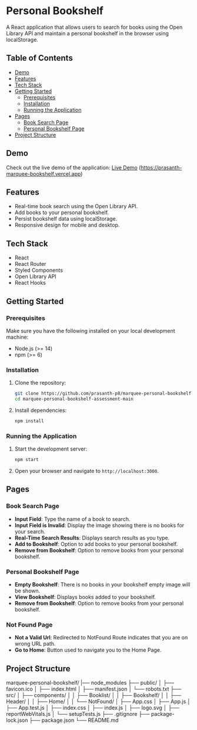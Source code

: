 # Personal Bookshelf

A React application that allows users to search for books using the Open Library API and maintain a personal bookshelf in the browser using localStorage.

## Table of Contents

- [Demo](#demo)
- [Features](#features)
- [Tech Stack](#tech-stack)
- [Getting Started](#getting-started)
  - [Prerequisites](#prerequisites)
  - [Installation](#installation)
  - [Running the Application](#running-the-application)
- [Pages](#pages)
  - [Book Search Page](#book-search-page)
  - [Personal Bookshelf Page](#personal-bookshelf-page)
- [Project Structure](#project-structure)


## Demo

Check out the live demo of the application: [Live Demo](#) (https://prasanth-marquee-bookshelf.vercel.app)

## Features

- Real-time book search using the Open Library API.
- Add books to your personal bookshelf.
- Persist bookshelf data using localStorage.
- Responsive design for mobile and desktop.

## Tech Stack

- React
- React Router
- Styled Components
- Open Library API
- React Hooks


## Getting Started

### Prerequisites

Make sure you have the following installed on your local development machine:

- Node.js (>= 14)
- npm (>= 6)

### Installation

1. Clone the repository:

    ```bash
    git clone https://github.com/prasanth-p8/marquee-personal-bookshelf-assessment.git
    cd marquee-personal-bookshelf-assessment-main
    ```

2. Install dependencies:

    ```bash
    npm install
    ```

### Running the Application

1. Start the development server:

    ```bash
    npm start
    ```

2. Open your browser and navigate to `http://localhost:3000`.

## Pages

### Book Search Page

- **Input Field**: Type the name of a book to search.
- **Input Field is Invalid**: Display the image showing there is no books for your search.
- **Real-Time Search Results**: Displays search results as you type.
- **Add to Bookshelf**: Option to add books to your personal bookshelf.
- **Remove from Bookshelf**: Option to remove books from your personal bookshelf.

### Personal Bookshelf Page

- **Empty Bookshelf**: There is no books in your bookshelf empty image will be shown.
- **View Bookshelf**: Displays books added to your bookshelf.
- **Remove from Bookshelf**: Option to remove books from your personal bookshelf.

### Not Found Page

- **Not a Valid Url**: Redirected to NotFound Route indicates that you are on wrong URL path.
- **Go to Home**: Button used to navigate you to the Home Page.

## Project Structure

marquee-personal-bookshelf/
|── node_modules
├── public/
│ ├── favicon.ico
│ ├── index.html
│ ├── manifest.json
│ └── robots.txt
├── src/
│ ├── components/
│ │ ├── Booklist/
│ │ ├── Bookshelf/
│ │ ├── Header/
│ │ ├── Home/
│ │ └── NotFound/
│ ├── App.css
│ ├── App.js
│ ├── App.test.js
│ ├── index.css
│ ├── index.js
│ ├── logo.svg
│ ├── reportWebVitals.js
│ └── setupTests.js
├── .gitignore
├── package-lock.json
├── package.json
└── README.md
